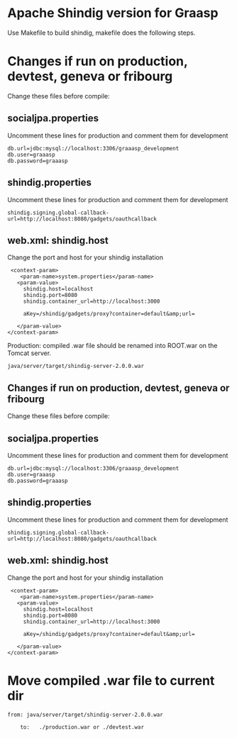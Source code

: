 Apache Shindig version for Graasp
=================================
Use Makefile to build shindig, makefile does the following steps.

Changes if run on production, devtest, geneva or fribourg
=========================================================
Change these files before compile:

socialjpa.properties
--------------------
Uncomment these lines for production and comment them for development
    
    db.url=jdbc:mysql://localhost:3306/graaasp_development
    db.user=graaasp
    db.password=graaasp

shindig.properties
----------------------
Uncomment these lines for production and comment them for development

    shindig.signing.global-callback-url=http://localhost:8080/gadgets/oauthcallback

web.xml: shindig.host
---------------------
Change the port and host for your shindig installation

     <context-param>
    	<param-name>system.properties</param-name>
       <param-value>
         shindig.host=localhost
      	 shindig.port=8080
         shindig.container_url=http://localhost:3000

      	 aKey=/shindig/gadgets/proxy?container=default&amp;url=

       </param-value>
    </context-param>


Production: compiled .war file should be renamed into ROOT.war on the Tomcat server.
    
    java/server/target/shindig-server-2.0.0.war


Changes if run on production, devtest, geneva or fribourg
-----------------------------------------
Change these files before compile:

socialjpa.properties
--------------------
Uncomment these lines for production and comment them for development
    
    db.url=jdbc:mysql://localhost:3306/graaasp_development
    db.user=graaasp
    db.password=graaasp

shindig.properties
----------------------
Uncomment these lines for production and comment them for development

    shindig.signing.global-callback-url=http://localhost:8080/gadgets/oauthcallback

web.xml: shindig.host
---------------------
Change the port and host for your shindig installation

     <context-param>
    	<param-name>system.properties</param-name>
       <param-value>
         shindig.host=localhost
      	 shindig.port=8080
         shindig.container_url=http://localhost:3000

      	 aKey=/shindig/gadgets/proxy?container=default&amp;url=

       </param-value>
    </context-param>

Move compiled .war file to current dir
======================================

    from: java/server/target/shindig-server-2.0.0.war

		to:   ./production.war or ./devtest.war

